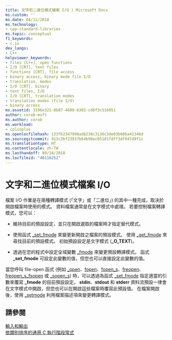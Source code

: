 ```yaml
---
title: 文字和二進位模式檔案 I/O | Microsoft Docs
ms.custom: ''
ms.date: 04/11/2018
ms.technology:
- cpp-standard-libraries
ms.topic: conceptual
f1_keywords:
- c.io
dev_langs:
- C++
helpviewer_keywords:
- files [C++], open functions
- I/O [CRT], text files
- functions [CRT], file access
- binary access, binary mode file I/O
- translation, modes
- I/O [CRT], binary
- text files, I/O
- I/O [CRT], translation modes
- translation modes (file I/O)
- binary access
ms.assetid: 3196e321-8b87-4609-b302-cd6f3c516051
author: corob-msft
ms.author: corob
ms.workload:
- cplusplus
ms.openlocfilehash: 133f62347998ad8238c3136c3de03b08ba41346d
ms.sourcegitcommit: 913c3bf23937b64b90ac05181fdff3df947d9f1c
ms.translationtype: HT
ms.contentlocale: zh-TW
ms.lasthandoff: 09/18/2018
ms.locfileid: "46116252"
---
```

# <a name="text-and-binary-mode-file-io"></a>文字和二進位模式檔案 I/O

檔案 I/O 作業是在兩種轉譯模式 (「文字」或「二進位」) 的其中一種完成，取決於開啟檔案時使用的模式。 資料檔案通常是在文字模式中處理。 若要控制檔案轉譯模式，您可以：

- 維持目前的預設設定，並只在開啟選取的檔案時才指定替代模式。

- 使用函式 [_set_fmode](../c-runtime-library/reference/set-fmode.md) 來變更新開啟之檔案的預設模式。 使用 [_get_fmode](../c-runtime-library/reference/get-fmode.md) 來尋找目前的預設模式。 初始預設設定是文字模式 (**_O_TEXT**)。

- 透過在您的程式中設定全域變數 [_fmode](../c-runtime-library/fmode.md) 來變更預設轉譯模式。 函式 **_set_fmode** 可設定此變數的值，但您也可以直接設定此變數的值。

當您呼叫 file-open 函式 (例如 [_open](../c-runtime-library/reference/open-wopen.md)、[fopen](../c-runtime-library/reference/fopen-wfopen.md)、[fopen_s](../c-runtime-library/reference/fopen-s-wfopen-s.md)、[freopen](../c-runtime-library/reference/freopen-wfreopen.md)、[freopen_s](../c-runtime-library/reference/freopen-s-wfreopen-s.md)[_fsopen](../c-runtime-library/reference/fsopen-wfsopen.md) 或 [_sopen_s](../c-runtime-library/reference/sopen-s-wsopen-s.md)) 時，可以透過為函式 [_set_fmode](../c-runtime-library/reference/set-fmode.md) 指定適當的引數來覆寫 **_fmode** 的目前預設設定。 **stdin**、**stdout** 和 **stderr** 資料流預設一律會在文字模式中開啟，但您也可以在開啟這些檔案時覆寫此預設值。 在檔案開啟後，使用 [_setmode](../c-runtime-library/reference/setmode.md) 利用檔案描述項來變更轉譯模式。

## <a name="see-also"></a>請參閱

[輸入和輸出](../c-runtime-library/input-and-output.md)<br/>
[依類別排序的通用 C 執行階段常式](../c-runtime-library/run-time-routines-by-category.md)<br/>
